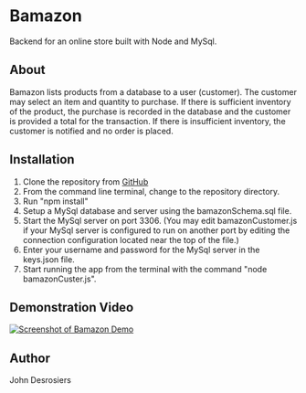 # Bamazon
Backend for an online store built with Node and MySql.

## About
Bamazon lists products from a database to a user (customer). The customer may select an item and quantity to purchase. If there is sufficient inventory of the product, the purchase is recorded in the database and the customer is provided a total for the transaction. If there is insufficient inventory, the customer is notified and no order is placed.

## Installation
1. Clone the repository from [GitHub](https://github.com/median-man/Bamazon)
2. From the command line terminal, change to the repository directory.
3. Run "npm install"
4. Setup a MySql database and server using the bamazonSchema.sql file.
5. Start the MySql server on port 3306. (You may edit bamazonCustomer.js if your MySql server is configured to run on another port by editing the connection configuration located near the top of the file.)
5. Enter your username and password for the MySql server in the keys.json file.
6. Start running the app from the terminal with the command "node bamazonCuster.js".

## Demonstration Video
[![Screenshot of Bamazon Demo](http://img.youtube.com/vi/oivuUEn2sls/0.jpg)](http://www.youtube.com/watch?v=oivuUEn2sls)

## Author
John Desrosiers
